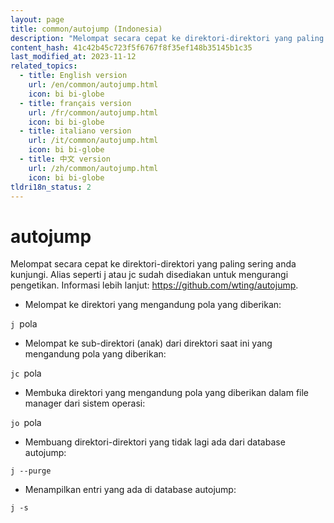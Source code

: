 ```yaml
---
layout: page
title: common/autojump (Indonesia)
description: "Melompat secara cepat ke direktori-direktori yang paling sering anda kunjungi."
content_hash: 41c42b45c723f5f6767f8f35ef148b35145b1c35
last_modified_at: 2023-11-12
related_topics:
  - title: English version
    url: /en/common/autojump.html
    icon: bi bi-globe
  - title: français version
    url: /fr/common/autojump.html
    icon: bi bi-globe
  - title: italiano version
    url: /it/common/autojump.html
    icon: bi bi-globe
  - title: 中文 version
    url: /zh/common/autojump.html
    icon: bi bi-globe
tldri18n_status: 2
---
```

# autojump

Melompat secara cepat ke direktori-direktori yang paling sering anda kunjungi.
Alias seperti j atau jc sudah disediakan untuk mengurangi pengetikan.
Informasi lebih lanjut: <https://github.com/wting/autojump>.

- Melompat ke direktori yang mengandung pola yang diberikan:

`j `<span class="tldr-var badge badge-pill bg-dark-lm bg-white-dm text-white-lm text-dark-dm font-weight-bold">pola</span>

- Melompat ke sub-direktori (anak) dari direktori saat ini yang mengandung pola yang diberikan:

`jc `<span class="tldr-var badge badge-pill bg-dark-lm bg-white-dm text-white-lm text-dark-dm font-weight-bold">pola</span>

- Membuka direktori yang mengandung pola yang diberikan dalam file manager dari sistem operasi:

`jo `<span class="tldr-var badge badge-pill bg-dark-lm bg-white-dm text-white-lm text-dark-dm font-weight-bold">pola</span>

- Membuang direktori-direktori yang tidak lagi ada dari database autojump:

`j --purge`

- Menampilkan entri yang ada di database autojump:

`j -s`
